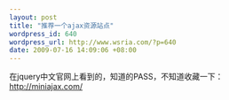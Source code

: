 ```yaml
--- 
layout: post
title: "推荐一个ajax资源站点"
wordpress_id: 640
wordpress_url: http://www.wsria.com/?p=640
date: 2009-07-16 14:09:06 +08:00
---
```

在jquery中文官网上看到的，知道的PASS，不知道收藏一下：<a href="http://miniajax.com/" target="_blank">http://miniajax.com/</a>
